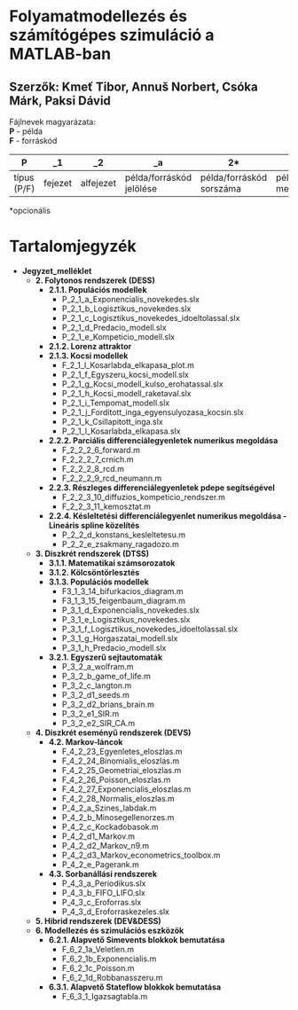 # Folyamatmodellezés és számítógépes szimuláció a MATLAB-ban

## Szerzők: Kmeť Tibor, Annuš Norbert, Csóka Márk, Paksi Dávid


Fájlnevek magyarázata:  
**P** - példa  
**F** - forráskód  


| P           | _1      | _2        | _a                       | 2*                      | _minta                      | .m               |
|-------------|---------|-----------|--------------------------|-------------------------|-----------------------------|------------------|
| típus (P/F) | fejezet | alfejezet | példa/forráskód jelölése | példa/forráskód sorszáma| példa/forráskód megnevezése | fájlkiterjesztés |

*opcionális 

# Tartalomjegyzék

- **Jegyzet_melléklet**
    - **2. Folytonos rendszerek (DESS)**
        - **2.1.1. Populációs modellek**
            - P_2_1_a_Exponencialis_novekedes.slx
            - P_2_1_b_Logisztikus_novekedes.slx
            - P_2_1_c_Logisztikus_novekedes_idoeltolassal.slx
            - P_2_1_d_Predacio_modell.slx
            - P_2_1_e_Kompeticio_modell.slx
        - **2.1.2. Lorenz attraktor**
        - **2.1.3. Kocsi modellek**
            - F_2_1_l_Kosarlabda_elkapasa_plot.m
            - P_2_1_f_Egyszeru_kocsi_modell.slx
            - P_2_1_g_Kocsi_modell_kulso_erohatassal.slx
            - P_2_1_h_Kocsi_modell_raketaval.slx
            - P_2_1_i_Tempomat_modell.slx
            - P_2_1_j_Forditott_inga_egyensulyozasa_kocsin.slx
            - P_2_1_k_Csillapitott_inga.slx
            - P_2_1_l_Kosarlabda_elkapasa.slx
        - **2.2.2. Parciális differenciálegyenletek numerikus megoldása**
            - F_2_2_2_6_forward.m
            - F_2_2_2_7_crnich.m
            - F_2_2_2_8_rcd.m
            - F_2_2_2_9_rcd_neumann.m
        - **2.2.3. Részleges differenciálegyenletek pdepe segítségével**
            - F_2_2_3_10_diffuzios_kompeticio_rendszer.m
            - F_2_2_3_11_kemosztat.m
        - **2.2.4. Késleltetési differenciálegyenlet numerikus megoldása - Lineáris spline közelítés**
            - P_2_2_d_konstans_kesleltetesu.m
            - P_2_2_e_zsakmany_ragadozo.m
    - **3. Diszkrét rendszerek (DTSS)**
        - **3.1.1. Matematikai számsorozatok**
        - **3.1.2. Kölcsöntörlesztés**
        - **3.1.3. Populációs modellek**
            - F3_1_3_14_bifurkacios_diagram.m
            - F3_1_3_15_feigenbaum_diagram.m
            - P_3_1_d_Exponencialis_novekedes.slx
            - P_3_1_e_Logisztikus_novekedes.slx
            - P_3_1_f_Logisztikus_novekedes_idoeltolassal.slx
            - P_3_1_g_Horgaszatai_modell.slx
            - P_3_1_h_Predacio_modell.slx
        - **3.2.1. Egyszerű sejtautomaták**
            - P_3_2_a_wolfram.m
            - P_3_2_b_game_of_life.m
            - P_3_2_c_langton.m
            - P_3_2_d1_seeds.m
            - P_3_2_d2_brians_brain.m
            - P_3_2_e1_SIR.m
            - P_3_2_e2_SIR_CA.m
    - **4. Diszkrét eseményű rendszerek (DEVS)**
        - **4.2. Markov-láncok**
            - F_4_2_23_Egyenletes_eloszlas.m
            - F_4_2_24_Binomialis_eloszlas.m
            - F_4_2_25_Geometriai_eloszlas.m
            - F_4_2_26_Poisson_eloszlas.m
            - F_4_2_27_Exponencialis_eloszlas.m
            - F_4_2_28_Normalis_eloszlas.m
            - P_4_2_a_Szines_labdak.m
            - P_4_2_b_Minosegellenorzes.m
            - P_4_2_c_Kockadobasok.m
            - P_4_2_d1_Markov.m
            - P_4_2_d2_Markov_n9.m
            - P_4_2_d3_Markov_econometrics_toolbox.m
            - P_4_2_e_Pagerank.m
        - **4.3. Sorbanállási rendszerek**
            - P_4_3_a_Periodikus.slx
            - P_4_3_b_FIFO_LIFO.slx
            - P_4_3_c_Eroforras.slx
            - P_4_3_d_Eroforraskezeles.slx
    - **5. Hibrid rendszerek (DEV&DESS)**
    - **6. Modellezés és szimulációs eszközök**
        - **6.2.1. Alapvető Simevents blokkok bemutatása**
            - F_6_2_1a_Veletlen.m
            - F_6_2_1b_Exponencialis.m
            - F_6_2_1c_Poisson.m
            - F_6_2_1d_Robbanasszeru.m
        - **6.3.1. Alapvető Stateflow blokkok bemutatása**
            - F_6_3_1_Igazsagtabla.m
